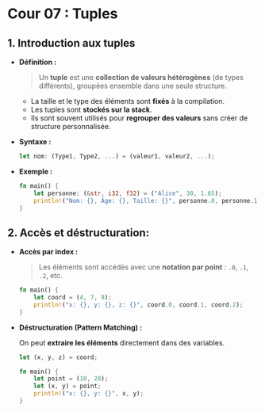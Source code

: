 # Cour 07 : **Tuples**

## 1. Introduction aux **tuples**

-   **Définition :**

    > Un **tuple** est une **collection de valeurs hétérogènes** (de types différents), groupées ensemble dans une seule structure.

    -   La taille et le type des éléments sont **fixés** à la compilation.
    -   Les tuples sont **stockés sur la stack**.
    -   Ils sont souvent utilisés pour **regrouper des valeurs** sans créer de structure personnalisée.

-   **Syntaxe :**

    ```rust
    let nom: (Type1, Type2, ...) = (valeur1, valeur2, ...);
    ```

-   **Exemple :**

    ```rust
    fn main() {
        let personne: (&str, i32, f32) = ("Alice", 30, 1.65);
        println!("Nom: {}, Âge: {}, Taille: {}", personne.0, personne.1, personne.2);
    }
    ```

## 2. **Accès et déstructuration:**

-   **Accès par index :**

    > Les éléments sont accédés avec une **notation par point** : `.0`, `.1`, `.2`, etc.

    ```rust
    fn main() {
        let coord = (4, 7, 9);
        println!("x: {}, y: {}, z: {}", coord.0, coord.1, coord.2);
    }
    ```

-   **Déstructuration (Pattern Matching) :**

    On peut **extraire les éléments** directement dans des variables.

    ```rust
    let (x, y, z) = coord;
    ```

    ```rust
    fn main() {
        let point = (10, 20);
        let (x, y) = point;
        println!("x: {}, y: {}", x, y);
    }
    ```
